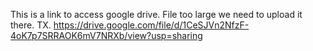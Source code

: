 This is a link to access google drive. File too large we need to upload it there. TX.
https://drive.google.com/file/d/1CeSJVn2NfzF-4oK7p7SRRAOK6mV7NRXb/view?usp=sharing
